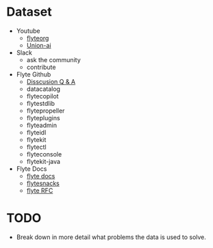 # Dataset
- Youtube
    - [flyteorg](https://www.youtube.com/@flyteorg/videos)
    - [Union-ai](https://www.youtube.com/@union-ai)
- Slack
    - ask the community
    - contribute
- Flyte Github
    - [Disscusion Q & A](https://github.com/flyteorg/flyte/discussions/categories/q-a?discussions_q=is%3Aopen+category%3AQ%26A+is%3Aanswered)
    - datacatalog
    - flytecopilot
    - flytestdlib
    - flytepropeller
    - flyteplugins
    - flyteadmin
    - flyteidl
    - flytekit
    - flytectl
    - flyteconsole
    - flytekit-java
- Flyte Docs
    - [flyte docs](https://github.com/flyteorg/flyte/tree/master/docs)
    - [flytesnacks](https://github.com/flyteorg/flytesnacks)
    - [flyte RFC](https://github.com/flyteorg/flyte/tree/master/rfc)

# TODO
- Break down in more detail what problems the data is used to solve.
